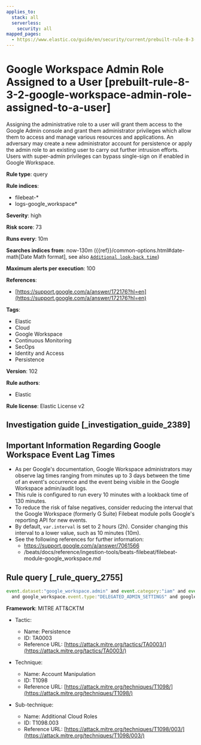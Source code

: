 ```yaml
---
applies_to:
  stack: all
  serverless:
    security: all
mapped_pages:
  - https://www.elastic.co/guide/en/security/current/prebuilt-rule-8-3-2-google-workspace-admin-role-assigned-to-a-user.html
---
```


# Google Workspace Admin Role Assigned to a User [prebuilt-rule-8-3-2-google-workspace-admin-role-assigned-to-a-user]

Assigning the administrative role to a user will grant them access to the Google Admin console and grant them administrator privileges which allow them to access and manage various resources and applications. An adversary may create a new administrator account for persistence or apply the admin role to an existing user to carry out further intrusion efforts. Users with super-admin privileges can bypass single-sign on if enabled in Google Workspace.

**Rule type**: query

**Rule indices**:

* filebeat-*
* logs-google_workspace*

**Severity**: high

**Risk score**: 73

**Runs every**: 10m

**Searches indices from**: now-130m ({{ref}}/common-options.html#date-math[Date Math format], see also [`Additional look-back time`](docs-content://solutions/security/detect-and-alert/create-detection-rule.md#rule-schedule))

**Maximum alerts per execution**: 100

**References**:

* [https://support.google.com/a/answer/172176?hl=en](https://support.google.com/a/answer/172176?hl=en)

**Tags**:

* Elastic
* Cloud
* Google Workspace
* Continuous Monitoring
* SecOps
* Identity and Access
* Persistence

**Version**: 102

**Rule authors**:

* Elastic

**Rule license**: Elastic License v2

## Investigation guide [_investigation_guide_2389]

## Important Information Regarding Google Workspace Event Lag Times
- As per Google's documentation, Google Workspace administrators may observe lag times ranging from minutes up to 3 days between the time of an event's occurrence and the event being visible in the Google Workspace admin/audit logs.
- This rule is configured to run every 10 minutes with a lookback time of 130 minutes.
- To reduce the risk of false negatives, consider reducing the interval that the Google Workspace (formerly G Suite) Filebeat module polls Google's reporting API for new events.
- By default, `var.interval` is set to 2 hours (2h). Consider changing this interval to a lower value, such as 10 minutes (10m).
- See the following references for further information:
  - https://support.google.com/a/answer/7061566
  - /beats/docs/reference/ingestion-tools/beats-filebeat/filebeat-module-google_workspace.md

## Rule query [_rule_query_2755]

```js
event.dataset:"google_workspace.admin" and event.category:"iam" and event.action:"ASSIGN_ROLE"
  and google_workspace.event.type:"DELEGATED_ADMIN_SETTINGS" and google_workspace.admin.role.name : *_ADMIN_ROLE
```

**Framework**: MITRE ATT&CKTM

* Tactic:

    * Name: Persistence
    * ID: TA0003
    * Reference URL: [https://attack.mitre.org/tactics/TA0003/](https://attack.mitre.org/tactics/TA0003/)

* Technique:

    * Name: Account Manipulation
    * ID: T1098
    * Reference URL: [https://attack.mitre.org/techniques/T1098/](https://attack.mitre.org/techniques/T1098/)

* Sub-technique:

    * Name: Additional Cloud Roles
    * ID: T1098.003
    * Reference URL: [https://attack.mitre.org/techniques/T1098/003/](https://attack.mitre.org/techniques/T1098/003/)



